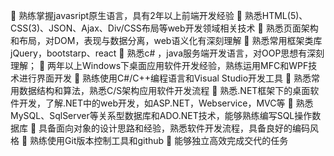 	熟练掌握javasript原生语言，具有2年以上前端开发经验
	熟悉HTML(5)、CSS(3)、JSON、Ajax、Div/CSS布局等web开发领域相关技术
	熟悉页面架构和布局，对DOM，表现与数据分离，web语义化有深刻理解
	熟悉常用框架类库jQuery，bootstarp、react
	熟悉c# ，java服务端开发语言，对OOP思想有深刻理解；
	两年以上Windows下桌面应用软件开发经验，熟练运用MFC和WPF技术进行界面开发
	熟练使用C#/C++编程语言和Visual Studio开发工具
	熟悉常用数据结构和算法，熟悉C/S架构应用软件开发流程
	熟悉.NET框架下的桌面软件开发，了解.NET中的web开发，如ASP.NET，Webservice，MVC等
	熟悉MySQL、SqlServer等关系型数据库和ADO.NET技术，能够熟练编写SQL操作数据库
	具备面向对象的设计思路和经验，熟悉软件开发流程，具备良好的编码风格
	熟练使用Git版本控制工具和github
	能够独立高效完成交代的任务
